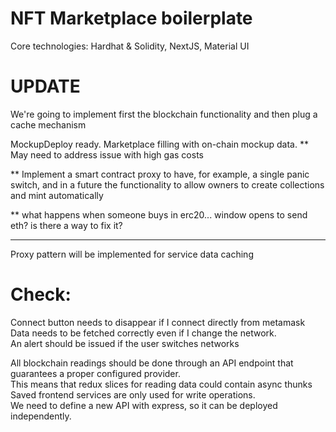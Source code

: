 # NFT Marketplace boilerplate

Core technologies: Hardhat & Solidity, NextJS, Material UI
 
# UPDATE
We're going to implement first the blockchain functionality and then plug a cache mechanism

MockupDeploy ready. Marketplace filling with on-chain mockup data.
** May need to address issue with high gas costs

** Implement a smart contract proxy to have, for example, a single panic switch, and in a future the functionality to allow owners to create collections and mint automatically

** what happens when someone buys in erc20... window opens to send eth? is there a way to fix it?

----

Proxy pattern will be implemented for service data caching

# Check:
Connect button needs to disappear if I connect directly from metamask  
Data needs to be fetched correctly even if I change the network.  
An alert should be issued if the user switches networks  

All blockchain readings should be done through an API endpoint that guarantees a proper configured provider.  
This means that redux slices for reading data could contain async thunks  
Saved frontend services are only used for write operations.  
We need to define a new API with express, so it can be deployed independently.